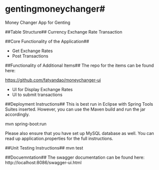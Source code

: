 # gentingmoneychanger#
Money Changer App for Genting

##Table Structure##
Currency
Exchange Rate
Transaction

##Core Functionality of the Application##
- Get Exchange Rates 
- Post Transactions 


##Functionality of Additional Items##
The repo for the items can be found here:

https://github.com/fatyandao/moneychanger-ui

- UI for Display Exchange Rates
- UI to submit transactions

##Deployment Instructions##
This is best run in Eclipse with Spring Tools Suites inserted.
However, you can use the Maven build and run the jar accordingly.

mvn spring-boot:run

Please also ensure that you have set up MySQL database as well. You can read up application.properties for the full instructions.

##Unit Testing Instructions##
mvn test

##Docuemntation##
The swagger documentation can be found here:
http://localhost:8086/swagger-ui.html
